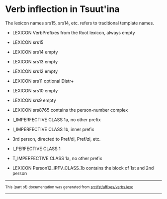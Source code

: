 # Verb inflection in Tsuut'ina

The lexicon names srs15, srs14, etc. refers to traditional template names.

* LEXICON VerbPrefixes  from the Root lexicon, always empty

* LEXICON srs15  

* LEXICON srs14  empty

* LEXICON srs13  empty

* LEXICON srs12  empty

* LEXICON srs11  optional Distr+

* LEXICON srs10  empty

* LEXICON srs9  empty

* LEXICON srs8765  contains the person-number complex
* I_IMPERFECTIVE CLASS 1a, no other prefix

- I_IMPERFECTIVE CLASS 1b, inner prefix

- 3rd person, directed to Pref/di, Pref/zi, etc.

- I_PERFECTIVE CLASS 1

- T_IMPERFECTIVE CLASS 1a, no other prefix

* LEXICON Person12_IPFV_CLASS_1b   contains the block of 1st and 2nd person

* * *

<small>This (part of) documentation was generated from [src/fst/affixes/verbs.lexc](https://github.com/giellalt/lang-srs/blob/main/src/fst/affixes/verbs.lexc)</small>

---

